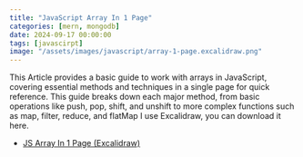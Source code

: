 ```yaml
---
title: "JavaScript Array In 1 Page"
categories: [mern, mongodb]
date: 2024-09-17 00:00:00
tags: [javascirpt]
image: "/assets/images/javascript/array-1-page.excalidraw.png"
---
```


This Article provides a basic guide to work with arrays in JavaScript, covering essential methods and techniques in a single page for quick reference.
This guide breaks down each major method, from basic operations like push, pop, shift, and unshift to more complex functions such as map, filter, reduce, and flatMap
I use Excalidraw, you can download it here.

- [JS Array In 1 Page (Excalidraw)](https://github.com/kelvin-bz/kelvin-bz.github.io/blob/main/assets/images/javascript/js-array-1-page.excalidraw)
  
